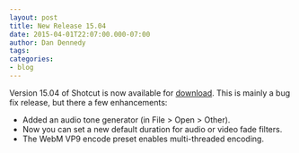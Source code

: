 ```yaml
---
layout: post
title: New Release 15.04
date: 2015-04-01T22:07:00.000-07:00
author: Dan Dennedy
tags: 
categories:
- blog
---
```


Version 15.04 of Shotcut is now available for <a href="http://www.shotcut.org/bin/view/Shotcut/Download">download</a>. This is mainly a bug fix release, but there a few enhancements:<br>
<ul><li>Added an audio tone generator (in File > Open > Other).</li><li>Now you can set a new default duration for audio or video fade filters.</li><li>The WebM VP9 encode preset enables multi-threaded encoding.</li></ul>